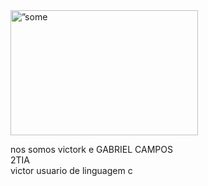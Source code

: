 <!DOCTYPE html>
<html>
<head>
</head>
<body>
<img src=”ango.jpg” alt=”some text” width=300 height=200/>
<p> nos somos victork e GABRIEL CAMPOS<br>
 2TIA<br>
 victor usuario de linguagem c
  </p>

</body>
</html>

